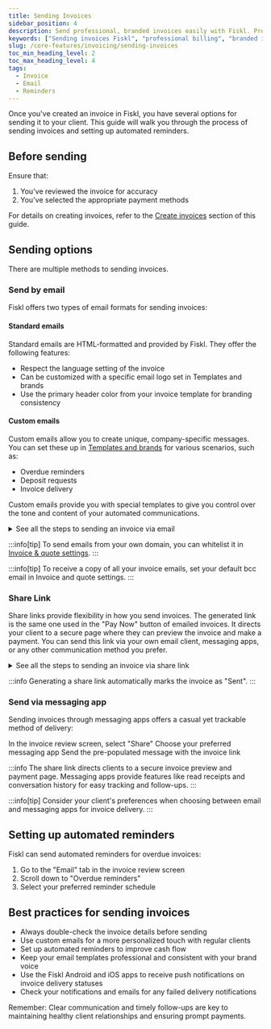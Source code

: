 ```yaml
---
title: Sending Invoices
sidebar_position: 4
description: Send professional, branded invoices easily with Fiskl. Provide clear billing statements and flexible payment options to clients.
keywords: ["Sending invoices Fiskl", "professional billing", "branded invoices", "payment options"]
slug: /core-features/invoicing/sending-invoices
toc_min_heading_level: 2
toc_max_heading_level: 4
tags:
  - Invoice
  - Email
  - Reminders
---
```


Once you've created an invoice in Fiskl, you have several options for sending it to your client. This guide will walk you through the process of sending invoices and setting up automated reminders.

## Before sending

Ensure that:

1. You've reviewed the invoice for accuracy
1. You've selected the appropriate payment methods

For details on creating invoices, refer to the [Create invoices](./creating-invoices.md) section of this guide.

## Sending options

There are multiple methods to sending invoices.

### Send by email

Fiskl offers two types of email formats for sending invoices:

#### Standard emails

Standard emails are HTML-formatted and provided by Fiskl. They offer the following features:

- Respect the language setting of the invoice
- Can be customized with a specific email logo set in Templates and brands
- Use the primary header color from your invoice template for branding consistency

#### Custom emails

Custom emails allow you to create unique, company-specific messages. You can set these up in [Templates and brands](../../Settings-Configurations/templates-and-brands#custom-emails) for various scenarios, such as:

- Overdue reminders
- Deposit requests
- Invoice delivery

Custom emails provide you with special templates to give you control over the tone and content of your automated communications.

<details>

<summary>See all the steps to sending an invoice via email</summary>

1. Click on the "Email" tab in the invoice review screen
2. Choose between standard or custom email format
3. Edit the email text if needed
4. Add Cc or Bcc recipients if required
5. Click "Send"

</details>

:::info[tip]
To send emails from your own domain, you can whitelist it in [Invoice & quote settings](../../Settings-Configurations/invoice-and-quote-settings).
:::

:::info[tip]
To receive a copy of all your invoice emails, set your default bcc email in Invoice and quote settings.
:::


### Share Link

Share links provide flexibility in how you send invoices. The generated link is the same one used in the "Pay Now" button of emailed invoices. It directs your client to a secure page where they can preview the invoice and make a payment. You can send this link via your own email client, messaging apps, or any other communication method you prefer.

<details>

<summary>See all the steps to sending an invoice via share link</summary>

1. Click "Generate share link" in the invoice review screen
2. Copy the generated link
3. Paste the link into your preferred messaging app

</details>

:::info
Generating a share link automatically marks the invoice as "Sent".
:::

### Send via messaging app

Sending invoices through messaging apps offers a casual yet trackable method of delivery:

In the invoice review screen, select "Share"
Choose your preferred messaging app
Send the pre-populated message with the invoice link

:::info
The share link directs clients to a secure invoice preview and payment page. Messaging apps provide features like read receipts and conversation history for easy tracking and follow-ups.
:::

:::info[tip]
Consider your client's preferences when choosing between email and messaging apps for invoice delivery.
:::

## Setting up automated reminders

Fiskl can send automated reminders for overdue invoices:

1. Go to the "Email" tab in the invoice review screen
2. Scroll down to "Overdue reminders"
3. Select your preferred reminder schedule

## Best practices for sending invoices

- Always double-check the invoice details before sending
- Use custom emails for a more personalized touch with regular clients
- Set up automated reminders to improve cash flow
- Keep your email templates professional and consistent with your brand voice
- Use the Fiskl Android and iOS apps to receive push notifications on invoice delivery statuses
- Check your notifications and emails for any failed delivery notifications

Remember: Clear communication and timely follow-ups are key to maintaining healthy client relationships and ensuring prompt payments.

